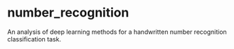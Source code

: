 # number_recognition
An analysis of deep learning methods for a handwritten number recognition classification task.
